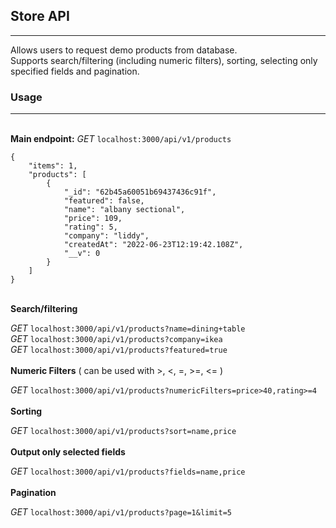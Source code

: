 ## Store API

---

Allows users to request demo products from database.  
Supports search/filtering (including numeric filters), sorting, selecting only specified fields and pagination.

### Usage

---

\
**Main endpoint:** _GET_ `localhost:3000/api/v1/products`

```
{
    "items": 1,
    "products": [
        {
            "_id": "62b45a60051b69437436c91f",
            "featured": false,
            "name": "albany sectional",
            "price": 109,
            "rating": 5,
            "company": "liddy",
            "createdAt": "2022-06-23T12:19:42.108Z",
            "__v": 0
        }
    ]
}
```

\
**Search/filtering**

_GET_ `localhost:3000/api/v1/products?name=dining+table`\
_GET_ `localhost:3000/api/v1/products?company=ikea`\
_GET_ `localhost:3000/api/v1/products?featured=true`\
\
**Numeric Filters** ( can be used with >, <, =, >=, <= )

_GET_ `localhost:3000/api/v1/products?numericFilters=price>40,rating>=4`\
\
**Sorting**

_GET_ `localhost:3000/api/v1/products?sort=name,price`\
\
**Output only selected fields**

_GET_ `localhost:3000/api/v1/products?fields=name,price`\
\
**Pagination**

_GET_ `localhost:3000/api/v1/products?page=1&limit=5`
